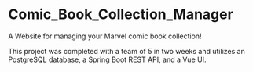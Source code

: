 # Comic_Book_Collection_Manager
A Website for managing your Marvel comic book collection!

This project was completed with a team of 5 in two weeks and utilizes an PostgreSQL database, a Spring Boot REST API, and a Vue UI.
